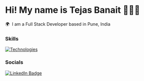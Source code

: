 Hi! My name is Tejas Banait 🧑🏻‍💻
========================================================================================================================================

🌍  I am a Full Stack Developer based in Pune, India
<br/>

### Skills

[![Technologies](https://skillicons.dev/icons?i=html,css,js,c,react,nodejs,express,mongodb,tailwindcss)](https://skillicons.dev)



### Socials

<div id="badges">
  <a href="https://www.linkedin.com/in/tejas-banait/">
    <img src="https://img.shields.io/badge/LinkedIn-blue?style=for-the-badge&logo=linkedin&logoColor=white" alt="LinkedIn Badge"/>
  </a>
</div>
